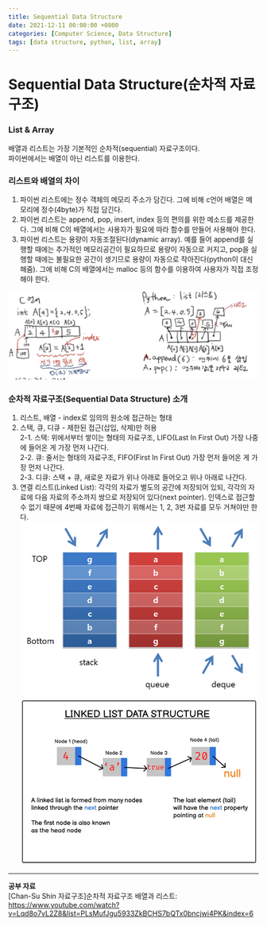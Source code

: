 ```yaml
---
title: Sequential Data Structure
date: 2021-12-11 00:00:00 +0800
categories: [Computer Science, Data Structure]
tags: [data structure, python, list, array]
---
```

# Sequential Data Structure(순차적 자료구조)     
### List & Array   
배열과 리스트는 가장 기본적인 순차적(sequential) 자료구조이다.        
파이썬에서는 배열이 아닌 리스트를 이용한다.                 

### 리스트와 배열의 차이     
1. 파이썬 리스트에는 정수 객체의 메모리 주소가 담긴다. 그에 비해 c언어 배열은 메모리에 정수(4byte)가 직접 담긴다.         
2. 파이썬 리스트는 append, pop, insert, index 등의 편의를 위한 메소드를 제공한다. 그에 비해 C의 배열에서는 사용자가 필요에 따라 함수를 만들어 사용해야 한다.           
3. 파이썬 리스트는 용량이 자동조절된다(dynamic array). 예를 들어 append를 실행할 때에는 추가적인 메모리공간이 필요하므로 용량이 자동으로 커지고, pop을 실행할 때에는 불필요한 공간이 생기므로 용량이 자동으로 작아진다(python이 대신 해줌). 그에 비해 C의 배열에서는 malloc 등의 함수를 이용하여 사용자가 직접 조정해야 한다.         
      
![ArrayList](/assets/img/post-img/list_array.png)

### 순차적 자료구조(Sequential Data Structure) 소개        
1. 리스트, 배열 - index로 임의의 원소에 접근하는 형태        
2. 스택, 큐, 디큐 - 제한된 접근(삽입, 삭제)만 허용          
2-1. 스택: 위에서부터 쌓이는 형태의 자료구조, LIFO(Last In First Out) 가장 나중에 들어온 게 가장 먼저 나간다.      
2-2. 큐: 줄서는 형태의 자료구조, FIFO(First In First Out) 가장 먼저 들어온 게 가장 먼저 나간다.       
2-3. 디큐: 스택 + 큐, 새로운 자료가 위나 아래로 들어오고 위나 아래로 나간다.    
3. 연결 리스트(Linked List): 각각의 자료가 별도의 공간에 저장되어 있되, 각각의 자료에 다음 자료의 주소까지 쌍으로 저장되어 있다(next pointer). 인덱스로 접근할 수 없기 때문에 4번째 자료에 접근하기 위해서는 1, 2, 3번 자료를 모두 거쳐야만 한다.       
![Sequential Data](/assets/img/post-img/sequential_data.png)
![Sequential Data2](/assets/img/post-img/sequential_data2.png)
---
__공부 자료__         
[Chan-Su Shin 자료구조]순차적 자료구조 배열과 리스트: https://www.youtube.com/watch?v=Lqd8o7vL2Z8&list=PLsMufJgu5933ZkBCHS7bQTx0bncjwi4PK&index=6
